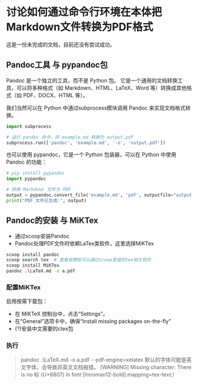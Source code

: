 # 讨论如何通过命令行环境在本体把Markdown文件转换为PDF格式

这是一份未完成的文档，目前还没有尝试成功。

## Pandoc工具 与 pypandoc包

Pandoc 是一个独立的工具，而不是 Python 包。
它是一个通用的文档转换工具，可以将多种格式（如 Markdown、HTML、LaTeX、Word 等）转换成其他格式（如 PDF、DOCX、HTML 等）。

我们当然可以在 Python 中通过subprocess模块调用 Pandoc 来实现文档格式转换。
```python
import subprocess

# 运行 pandoc 命令，将 example.md 转换为 output.pdf
subprocess.run(['pandoc', 'example.md', '-o', 'output.pdf'])
```

也可以使用 pypandoc，它是一个 Python 包装器，可以在 Python 中使用 Pandoc 的功能：

```python
# pip install pypandoc
import pypandoc

# 转换 Markdown 文件为 PDF
output = pypandoc.convert_file('example.md', 'pdf', outputfile="output.pdf")
print("PDF 文件已生成:", output)
```

## Pandoc的安装 与 MiKTex

- 通过scoop安装Pandoc
- Pandoc处理PDF文件时依赖LaTex类软件，这里选择MiKTex
```bash
scoop install pandoc
scoop search tex  # 查看有哪些可以通过scoop安装的tex相关软件
scoop install MiKTex
pandoc .\LaTeX.md -o a.pdf
```
### 配置MiKTex
启用按需下载包：
- 在 MiKTeX 控制台中，点击“Settings”。
- 在“General”选项卡中，确保“Install missing packages on-the-fly”
- (?)安装中文需要的ctex包

### 执行
> pandoc .\LaTeX.md -o a.pdf --pdf-engine=xelatex
默认的字体可能是英文字体，会导致非英文文档报错。
> [WARNING] Missing character: There is no 标 (U+6807) in font [lmroman12-bold]:mapping=tex-text;!
